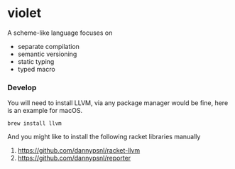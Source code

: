 # violet

A scheme-like language focuses on

- separate compilation
- semantic versioning
- static typing
- typed macro

### Develop

You will need to install LLVM, via any package manager would be fine, here is an example for macOS.

```shell
brew install llvm
```

And you might like to install the following racket libraries manually

1. https://github.com/dannypsnl/racket-llvm
2. https://github.com/dannypsnl/reporter
